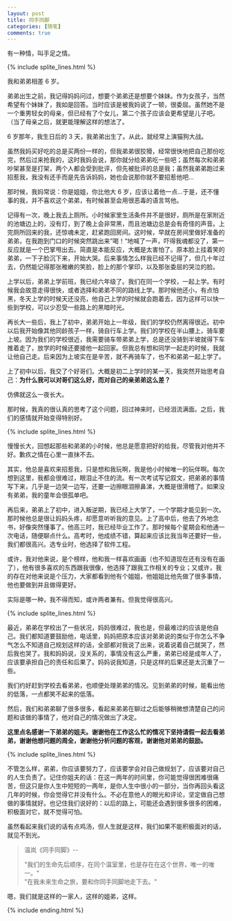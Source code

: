```yaml
---
layout: post
title: 同手同脚
categories: [随笔]
comments: true
---
```


有一种情，叫手足之情。

<!--more-->

{% include splite_lines.html %}

我和弟弟相差 6 岁。

弟弟出生之前，我记得妈妈问过，想要个弟弟还是想要个妹妹。作为女孩子，当然希望有个妹妹了，我如是回答。当时应该是被我妈说了一顿，很委屈。虽然她不是一个重男轻女的母亲，但已经有了个女儿，第二个孩子应该会更希望是儿子吧。（当了母亲之后，就更能理解这样的想法了。

6 岁那年，我生日后的 3 天，我弟弟出生了。从此，就经常上演猫狗大战。

虽然我妈买好吃的总是买两份一样的，但我弟弟很狡猾，经常很快地把自己那份吃完，然后过来抢我的，这时我妈会说，那你就分给弟弟吃一些吧；虽然每次和弟弟吵架甚至是打架，两个人都会受到批评，但先被批评的总是我；虽然我弟弟跑过来招惹我，我没有还手而是先告诉妈妈，她也会说那你就不要招惹他吧...

那时候，我妈常说：你是姐姐，你比他大 6 岁，应该让着他一点...于是，还不懂事的我，并不喜欢这个弟弟，有时候甚至会用很恶毒的语言骂他。

记得有一次，晚上我去上厕所。小时候家里生活条件并不是很好，厕所是在家附近的池塘边上的，没有灯，到了晚上会非常黑，而且池塘边总是会有奇怪的声音。上完厕所回来的我，还惊魂未定，赶紧跑回房间。这时候，早就在房间里做好准备的弟弟，在我跑到门口的时候突然跳出来”喝！“地喊了一声，吓得我魂都没了，第一反应就是一个巴掌甩出去。简直是本能反应，大概是太害怕了。原本脸上挂着笑的弟弟，一下子脸沉下来，开始大哭。后来事情怎么样我已经不记得了，但几十年过去，仍然能记得那张稚嫩的笑脸，脸上的那个掌印，以及那张委屈的哭泣的脸。

上学以后，弟弟上学前班，我已经六年级了。我们在同一个学校，一起上学。有时候我会故意走得很快，或者选择和弟弟不同的路线上学。那时候他还小，有点怕黑，冬天上学的时候天还没亮，他自己上学的时候就会跑着去，因为这样可以快一些到学校，可以少忍受一些路上的黑暗时光。

再长大一些后，我上了初中，弟弟开始上一年级，我们的学校仍然离得很近。初中以后我开始像其他同龄孩子一样，骑自行车上学。我们的学校在半山腰上，骑车要上坡。因为我们的学校很近，我需要骑车带弟弟上学，总是还没骑到半坡就得下车推着走了，放学的时候还要接他一起回家。但我总有想和同学一起走的时候，我就让他自己走。后来因为上坡实在是辛苦，就不再骑车了，也不和弟弟一起上学了。

上了初中以后，我交了个好哥们。大概是初二上学时的某一天，我突然开始思考自己：**为什么我可以对哥们这么好，而对自己的亲弟弟这么差？**

仿佛就这么一夜长大。

那时候，我真的很认真的思考了这个问题，回过神来时，已经泪流满面。之后，我们的感情就开始变得特别好。

{% include splite_lines.html %}

慢慢长大，回想起那些和弟弟的小时候，他总是愿意把好的给我，尽管我对他并不好。歉疚之情在心里一直抹不去。

其实，他总是喜欢来招惹我，只是想和我玩啊，我是他小时候唯一的玩伴啊。每次想到这里，我都会很难过，眼泪止不住的流。有一次考试写记叙文，把弟弟的事情写下来，几乎是一边哭一边写，还要一边擦眼泪擦鼻涕，大概是很滑稽了。如果没有弟弟，我的童年会很孤单吧。

再后来，弟弟上了初中，进入叛逆期，我已经上大学了，一个学期才能见到一次。那时候他总是很让妈妈头疼，却愿意听听我的意见。上了高中后，他去了外地念书，好像突然懂事了。他高三时，我已经毕业工作了。那时候每个星期会和他通一次电话，随便聊点什么。高考时，他成绩不错，算起来应该比我当年还要好一些，我们都很高兴。选专业时，他选择了软件工程。

或许，我对他来说，是个榜样，他和我一样喜欢画画（也不知道现在还有没有在画了），他有很多喜欢的东西跟我很像，他选择了跟我工作相关的专业；又或许，我的存在对他来说是个压力，大家都看到他有个姐姐，他姐姐比他先做了很多事情，他也要做到并且做得更好。

实际是哪一种，我不得而知，或许两者兼有。但我觉得很高兴。

{% include splite_lines.html %}

最近，弟弟在学校出了一些状况，妈妈很难过，我也是，但最难过的应该是他自己。我们都知道要鼓励他，电话里，妈妈把原本应该对弟弟说的类似于你怎么不争气怎么不知道自己规划这样的话，全部都对我说了出来，说着说着自己就哭了，然后我也哭了。我和妈妈说，没关系的，事情没有这么严重，弟弟已经是成年人了，应该要承担自己的责任和后果了。妈妈说我知道，只是这样的后果还是太沉重了一些。

我们约好赶到学校去看弟弟，也顺便处理弟弟的情况。见到弟弟的时候，能看出他的低落，一点都笑不起来的低落。

然后，我们和弟弟聊了很多很多，看起来弟弟在聊过之后能够稍微想清楚自己的问题和该做的事情了，他对自己的情况做出了决定。

**这里点名感谢一下弟弟的姐夫。谢谢他在工作这么忙的情况下坚持请假一起去看弟弟，谢谢他想问题的周全，谢谢他分析问题的客观，谢谢他对弟弟的鼓励。**

{% include splite_lines.html %}

不管怎么样，弟弟，你应该要努力了，应该要学会对自己做规划了，应该要对自己的人生负责了。记住你姐夫的话：在这一两年的时间里，你可能觉得很困难很痛苦，但这只是你人生中短短的一两年，是你人生中很小的一部分，当你再回头看这几年的时候，你会觉得它并没有什么。不必在意他人的眼光和评论，坚定做自己想做的事情就好。也记住我们说好的：以后的路上，可能还会遇到很多很多的困难，积极面对它，就不觉得可怕。

虽然看起来我们说的话有点鸡汤，但人生就是这样，我们如果不能积极面对的话，就见不到光。

> 温岚《同手同脚》--  
>
> "我们的生命先后顺序，在同个温室里，也是存在在这个世界，唯一的唯一。"  
> "在我未来生命之旅，要和你同手同脚地走下去。"  

嗯，我们就是这样的一家人，这样的姐弟，这样。

{% include ending.html %}
